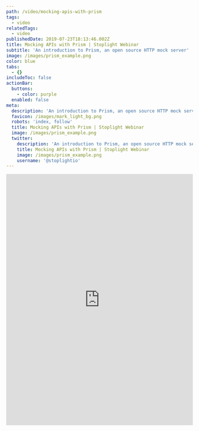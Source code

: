 ```yaml
---
path: /video/mocking-apis-with-prism
tags:
  - video
relatedTags:
  - video
publishedDate: 2019-07-23T18:13:46.002Z
title: Mocking APIs with Prism | Stoplight Webinar
subtitle: 'An introduction to Prism, an open source HTTP mock server'
image: /images/prism_example.png
color: blue
tabs:
  - {}
includeToc: false
actionBar:
  buttons:
    - color: purple
  enabled: false
meta:
  description: 'An introduction to Prism, an open source HTTP mock server'
  favicon: /images/mark_light_bg.png
  robots: 'index, follow'
  title: Mocking APIs with Prism | Stoplight Webinar
  image: /images/prism_example.png
  twitter:
    description: 'An introduction to Prism, an open source HTTP mock server'
    title: Mocking APIs with Prism | Stoplight Webinar
    image: /images/prism_example.png
    username: '@stoplightio'
---
```

<style>.markdown-body { max-width: 100% !important; } </style>

<iframe width="100%" height="678" src="https://www.youtube.com/embed/HvrAMCCJy70" frameborder="0" allow="accelerometer; autoplay; encrypted-media; gyroscope; picture-in-picture" allowfullscreen></iframe>

